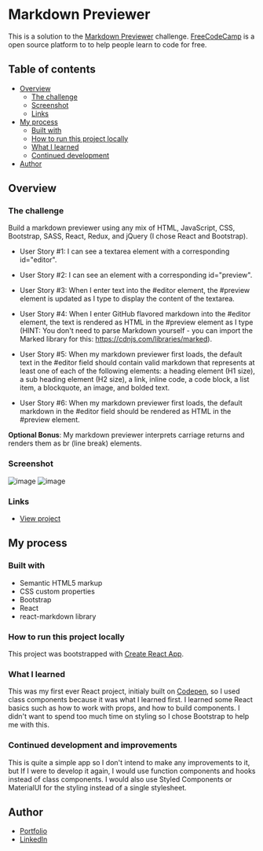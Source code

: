 # Markdown Previewer

This is a solution to the [Markdown Previewer](https://www.freecodecamp.org/learn/front-end-development-libraries/front-end-development-libraries-projects/build-a-markdown-previewer) challenge. [FreeCodeCamp](https://www.freecodecamp.org/) is a open source platform to to help people learn to code for free.

## Table of contents

- [Overview](#overview)
  - [The challenge](#the-challenge)
  - [Screenshot](#screenshot)
  - [Links](#links)
- [My process](#my-process)
  - [Built with](#built-with)
  - [How to run this project locally](#how-to-run-this-project-locally)
  - [What I learned](#what-i-learned)
  - [Continued development](#continued-development)
- [Author](#author)

## Overview

### The challenge

Build a markdown previewer using any mix of HTML, JavaScript, CSS, Bootstrap, SASS, React, Redux, and jQuery (I chose React and Bootstrap).

- User Story #1: I can see a textarea element with a corresponding id="editor".

- User Story #2: I can see an element with a corresponding id="preview".

- User Story #3: When I enter text into the #editor element, the #preview element is updated as I type to display the content of the textarea.

- User Story #4: When I enter GitHub flavored markdown into the #editor element, the text is rendered as HTML in the #preview element as I type (HINT: You don't need to parse Markdown yourself - you can import the Marked library for this: https://cdnjs.com/libraries/marked).

- User Story #5: When my markdown previewer first loads, the default text in the #editor field should contain valid markdown that represents at least one of each of the following elements: a heading element (H1 size), a sub heading element (H2 size), a link, inline code, a code block, a list item, a blockquote, an image, and bolded text.

- User Story #6: When my markdown previewer first loads, the default markdown in the #editor field should be rendered as HTML in the #preview element.

**Optional Bonus**: My markdown previewer interprets carriage returns and renders them as br (line break) elements.

### Screenshot

![image](https://user-images.githubusercontent.com/64551613/199610462-287f478b-a17c-4163-85a5-e3fd94facf50.png)
![image](https://user-images.githubusercontent.com/64551613/199610564-3a9bbdc0-3b9d-4755-b53c-40ae88a4248b.png)


### Links

- [View project](http://markdown-previewer-dun-zeta.vercel.app/)

## My process

### Built with

- Semantic HTML5 markup
- CSS custom properties
- Bootstrap
- React
- react-markdown library

### How to run this project locally

This project was bootstrapped with [Create React App](https://github.com/facebook/create-react-app).

### What I learned

This was my first ever React project, initialy built on [Codepen](https://codepen.io/baloobali/pen/rNebvEM), so I used class components because it was what I learned first.
I learned some React basics such as how to work with props, and how to build components. I didn't want to spend too much time on styling so I chose Bootstrap to help me with this.

### Continued development and improvements

This is quite a simple app so I don't intend to make any improvements to it, but If I were to develop it again, I would use function components and hooks instead of class components. I would also use Styled Components or MaterialUI for the styling instead of a single stylesheet.

## Author

- [Portfolio](https://barbaraaliverti.github.io/)
- [LinkedIn](https://www.linkedin.com/in/barbaraaliverti)
